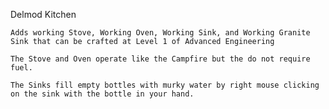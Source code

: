 Delmod Kitchen

	Adds working Stove, Working Oven, Working Sink, and Working Granite Sink that can be crafted at Level 1 of Advanced Engineering

	The Stove and Oven operate like the Campfire but the do not require fuel.
		
	The Sinks fill empty bottles with murky water by right mouse clicking on the sink with the bottle in your hand.
